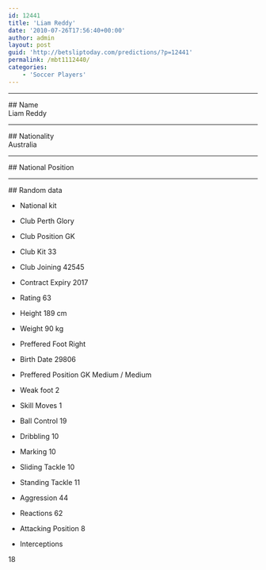 ```yaml
---
id: 12441
title: 'Liam Reddy'
date: '2010-07-26T17:56:40+00:00'
author: admin
layout: post
guid: 'http://betsliptoday.com/predictions/?p=12441'
permalink: /mbt1112440/
categories:
    - 'Soccer Players'
---
```


- - - - - -

\## Name  
 Liam Reddy

- - - - - -

\## Nationality  
 Australia

- - - - - -

\## National Position

- - - - - -

\## Random data

- National kit
- Club
 Perth Glory

- Club Position
 GK

- Club Kit
 33

- Club Joining
 42545

- Contract Expiry
 2017

- Rating
 63

- Height
 189 cm

- Weight
 90 kg

- Preffered Foot
 Right

- Birth Date
 29806

- Preffered Position
 GK Medium / Medium

- Weak foot
 2

- Skill Moves
 1

- Ball Control
 19

- Dribbling
 10

- Marking
 10

- Sliding Tackle
 10

- Standing Tackle
 11

- Aggression
 44

- Reactions
 62

- Attacking Position
 8

- Interceptions

 18